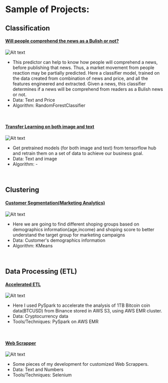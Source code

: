 # Sample of Projects:


## Classification
#### [Will people comprehend the news as a Bulish or not?](https://github.com/yasi44/Classifier_BulishPredictor_NLPCryptoNews_Prices)
![Alt text](https://tse4.mm.bing.net/th?id=OIP.zU3UWFU3dREt9TXVHJmwOAHaEK&pid=Api&P=0&h=180)
- This predictor can help to know how people will comprehend a news, before publishing that news. Thus, a market movement from people reaction may be partially predicted. Here a classifier model, trained on the data created from combination of news and price, and all the features engineered and extracted. Given a news, this classifier determines if a news will be comprehend from readers as a Bulish news or not.
- Data: Text and Price
- Algorithm: RandomForestClassifier
  
<br />  

#### [Transfer Learning on both image and text](https://github.com/yasi44/TransferLearning)
![Alt text](https://learnopencv.com/wp-content/uploads/2019/05/transfer-learning.jpg)
-  Get pretrained models (for both image and text) from tensorflow hub and retrain them on a set of data to achieve our business goal.
-  Data: Text and image
-  Algorithm: -

<br />

## Clustering
#### [Customer Segmentation(Marketing Analytics)](https://github.com/yasi44/Market-Analytics---Customer-Segmentation)
![Alt text](https://tse2.mm.bing.net/th?id=OIP.fWML8gojKp5PnKKjJqBqXwHaEh&pid=Api&P=0&h=180)
- Here we are going to find different shoping groups based on demographics information(age,income) and shoping score to better understand the target group for marketing campaigns
- Data: Customer's demographics information
- Algorithm: KMeans
  
<br />  

## Data Processing (ETL)
#### [Accelerated ETL](https://github.com/yasi44/PySpark_Snippets)
![Alt text](https://tse2.mm.bing.net/th?id=OIP.od8CVSZu83bcqG0Trw8N9QHaEL&pid=Api&P=0&h=180)
- Here I used PySpark to accelerate the analysis of 1TB Bitcoin coin data(BTCUSD) from Binance stored in AWS S3, using AWS EMR cluster.
- Data: Cryptocurrency data
- Tools/Techniques: PySpark on AWS EMR
  
<br />  

#### [Web Scrapper](https://github.com/yasi44/Web-Scrapper)
![Alt text]()
- Some pieces of my development for customized Web Scrappers.
- Data: Text and Numbers
- Tools/Techniques: Selenium



